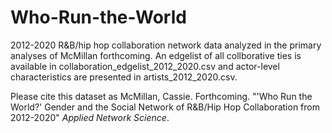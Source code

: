 # Who-Run-the-World

2012-2020 R&B/hip hop collaboration network data analyzed in the primary analyses of McMillan forthcoming. An edgelist of all collborative ties is available in collaboration_edgelist_2012_2020.csv and actor-level characteristics are presented in artists_2012_2020.csv. 

Please cite this dataset as McMillan, Cassie. Forthcoming. "'Who Run the World?' Gender and the Social Network of R&B/Hip Hop Collaboration from 2012-2020" _Applied Network Science_.
